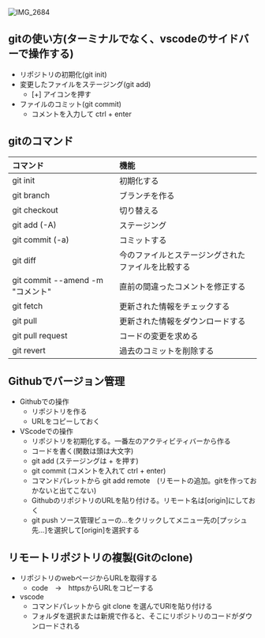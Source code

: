 ![IMG_2684](https://user-images.githubusercontent.com/66894552/174801186-e6be4068-2301-42ff-9e5d-37306c24219e.JPG)

## gitの使い方(ターミナルでなく、vscodeのサイドバーで操作する)
- リポジトリの初期化(git init)
- 変更したファイルをステージング(git add)
  - \[+] アイコンを押す 
- ファイルのコミット(git commit)
  - コメントを入力して ctrl + enter 

## gitのコマンド
|コマンド|機能|
|:--|:--|
|git init|初期化する|
|git branch|ブランチを作る|
|git checkout|切り替える|
|git add (-A)|ステージング|
|git commit (-a)|コミットする|
|git diff|今のファイルとステージングされたファイルを比較する|
|git commit --amend -m "コメント"|直前の間違ったコメントを修正する|
|git fetch|更新された情報をチェックする|
|git pull|更新された情報をダウンロードする|
|git pull request|コードの変更を求める|
|git revert|過去のコミットを削除する|

## Githubでバージョン管理
- Githubでの操作
  - リポジトリを作る
  - URLをコピーしておく
- VScodeでの操作  
  - リポジトリを初期化する。一番左のアクティビティバーから作る
  - コードを書く(関数は頭は大文字)
  - git add (ステージングは + を押す)
  - git commit (コメントを入れて ctrl + enter)
  - コマンドパレットから git add remote　(リモートの追加。gitを作っておかないと出てこない)
  - GithubのリポジトリのURLを貼り付ける。リモート名は\[origin]にしておく
  - git push ソース管理ビューの...をクリックしてメニュー先の\[プッシュ先...]を選択して[origin]を選択する


## リモートリポジトリの複製(Gitのclone)
- リポジトリのwebページからURLを取得する
  - code　->　httpsからURLをコピーする
- vscode
  - コマンドパレットから git clone を選んでURlを貼り付ける
  - フォルダを選択または新規で作ると、そこにリポジトリのコードがダウンロードされる
